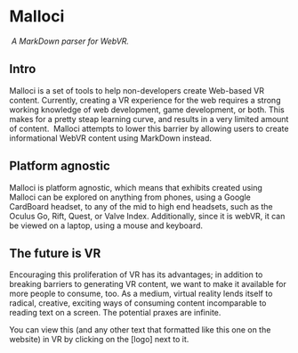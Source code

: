 # Malloci
​
*A MarkDown parser for WebVR.*
​
## Intro
Malloci is a set of tools to help non-developers create Web-based VR content. Currently, creating a VR experience for the web requires a strong working knowledge of web development, game development, or both. This makes for a pretty steap learning curve, and results in a very limited amount of content.
​
Malloci attempts to lower this barrier by allowing users to create informational WebVR content using MarkDown instead.

## Platform agnostic
Malloci is platform agnostic, which means that exhibits created using Malloci can be explored on anything from phones, using a Google CardBoard headset, to any of the mid to high end headsets, such as the Oculus Go, Rift, Quest, or Valve Index. Additionally, since it is webVR, it can be viewed on a laptop, using a mouse and keyboard.
​
## The future is VR
Encouraging this proliferation of VR has its advantages; in addition to breaking barriers to generating VR content, we want to make it available for more people to consume, too. As a medium, virtual reality lends itself to radical, creative, exciting ways of consuming content incomparable to reading text on a screen. The potential praxes are infinite.

You can view this (and any other text that formatted like this one on the website) in VR by clicking on the [logo] next to it.